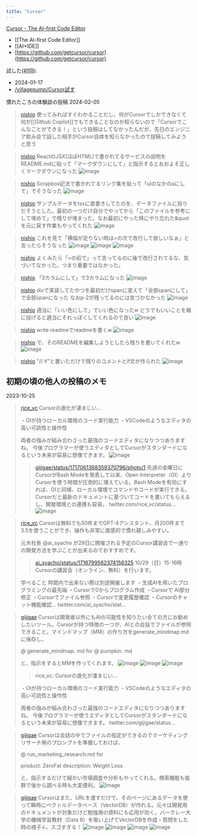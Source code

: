 ```yaml
---
title: "Cursor"
---
```


[Cursor - The AI-first Code Editor](https://cursor.sh/)
- [[The AI-first Code Editor]]
- [[AI+IDE]]
- [https://github.com/getcursor/cursor](https://github.com/getcursor/cursor)

試した(初回):
- 2024-01-17
- [/villagepump/Cursor試す](https://scrapbox.io/villagepump/Cursor試す)

慣れたころの体験談の投稿 2024-02-05
> [nishio](https://twitter.com/nishio/status/1754181219263373647) 使ってみればすぐわかることだし、何がCursorでしかできなくて何が[[Github Copilot]]でもできることなのか知らないので「Cursorでこんなことができる！」という投稿はしてなかったんだが、先日のエンジニア飲み会で話した相手がCursor自体を知らなかったので投稿してみようと思う

> [nishio](https://twitter.com/nishio/status/1754181657597550818) ReactのJSX(ほぼHTML)で書かれてるサービスの説明をREADME.mdに貼って「マークダウンにして」と指示するとおおよそ正しくマークダウンになった
>  ![image](https://pbs.twimg.com/media/GFga66za4AA1Q1n?format=jpg&name=medium#.png)

> [nishio](https://twitter.com/nishio/status/1754181967086833831) Scrapbox記法で書かれてるリンク集を貼って「ulのなかのaにして」でそうなった
>  ![image](https://pbs.twimg.com/media/GFgbM5PbMAA3eBp?format=jpg&name=medium#.png)

> [nishio](https://twitter.com/nishio/status/1754182638099956081) サンプルデータをtsxに直書きしてたのを、データファイルに括りだそうとした。最初の一つだけ自分でやってから「このファイルを参考にして埋めて」で残りが埋まった。なお最初にやった時にやり忘れた&quotを元に戻す作業もやってくれた
>  ![image](https://pbs.twimg.com/media/GFgbz_fbMAAgU-p?format=jpg&name=medium#.png)

> [nishio](https://twitter.com/nishio/status/1754183439845294237) これを見て「横幅が足りない時は>の次で改行して欲しいなぁ」と言ったらそうなった
>  ![image](https://pbs.twimg.com/media/GFgcUkvbgAANf0n?format=png&name=900x900#.png) ![image](https://pbs.twimg.com/media/GFgcWlLbsAALDLv?format=jpg&name=small#.png) ![image](https://pbs.twimg.com/media/GFgcYEXa8AA-N6k?format=png&name=900x900#.png)

> [nishio](https://twitter.com/nishio/status/1754183737586467251) よくみたら「>の前で」って言ってるのに後で改行されてるな、気づいてなかった。つまり重要ではなかった。

> [nishio](https://twitter.com/nishio/status/1754184180588781763) 「3カラムにして」で3カラムになった
>  ![image](https://pbs.twimg.com/media/GFgdNxaaoAAnE62?format=jpg&name=medium#.png)

> [nishio](https://twitter.com/nishio/status/1754184699629682826) divで実装してたやつを最初だけspanに変えて「全部spanにして」で全部spanになった
>  なおp-2が残ってるのには気づかなかった
>  ![image](https://pbs.twimg.com/media/GFgdsAeacAA1ly1?format=jpg&name=medium#.png)

> [nishio](https://twitter.com/nishio/status/1754185011962724385) 適当に「いい色にして」でいい色になったw どうでもいいことを雑に投げると適当にそれっぽくしてくれるので良い
>  ![image](https://pbs.twimg.com/media/GFgd-Mga4AAWxXL?format=jpg&name=medium#.png)

> [nishio](https://twitter.com/nishio/status/1754188584012382603) write readmeでreadmeを書くw
>  ![image](https://pbs.twimg.com/media/GFghFzSawAAl0TQ?format=jpg&name=medium#.png)

> [nishio](https://twitter.com/nishio/status/1754188834978562104) で、そのREADMEを編集しようとしたら残りを書いてくれたw
>  ![image](https://pbs.twimg.com/media/GFghXMlaUAAFyQ8?format=jpg&name=medium#.png)

> [nishio](https://twitter.com/nishio/status/1754189502174871798) "// if"と書いただけで残りのコメントとif文が作られた
>  ![image](https://pbs.twimg.com/media/GFgh7ywa8AAEoWD?format=jpg&name=medium#.png)


## 初期の頃の他人の投稿のメモ
2023-10-25
> [rice_vc](https://twitter.com/rice_vc/status/1717061368359370796/photo/1) Cursorの進化が凄まじい…
>
>  ・OIが持つローカル環境のコード実行能力
>  ・VSCodeのようなエディタの高い可読性と操作性
>
>  両者の強みが組み合わさった最強のコードエディタになりつつありますね。
>  今後プログラマーが使うエディタとしてCursorがスタンダードになるという未来が容易に想像できます。
>  ![image](https://pbs.twimg.com/media/F9Q414Pa4AEA16Y?format=jpg&name=medium#.png)
>  >[gijigae/status/1717061368359370796/photo/1](https://twitter.com/gijigae/status/1717061368359370796/photo/1/status/1717061368359370796/photo/1) 先週の金曜日にCursorがBash Modeを発表して以来、Open Interpreter（OI）よりCursorを使う時間が圧倒的に増えている。Bash Modeを有効にすれば、OIと同様、ローカル環境でコマンドやコードが実行できる。Cursorだと最新のドキュメントに基づいてコードを書いてもらえるし、開発環境との連携も容易。  twitter.com/rice_vc/status…
>  ![image](https://pbs.twimg.com/media/F9Q414Pa4AEA16Y?format=jpg&name=medium#.png)


> [rice_vc](https://twitter.com/rice_vc/status/1717409715490378132) Cursorは無料でも50件までGPT-4アシスタント、月200件まで3.5を使うことができ、操作も非常に直感的で慣れ親しみやすい。
>
>  元木社長
>  @ai_syacho
>   が29日に開催される予定のCursor講習会で一通りの開発方法を学ぶことが出来るのでおすすめです。
>  >[ai_syacho/status/1716799562374156325](https://twitter.com/ai_syacho/status/1716799562374156325/status/1716799562374156325) 10/29（日）15-16時
>  Cursorの講習会（オンライン、無料）を行います。
>
>  学べること
>  時間内で出来ない際は別途開催します
>  ・生成AIを用いたプログラミングの最先端
>  ・Cursorで0からプログラム作成
>  ・Cursorで AI部分修正
>  ・Cursorでファイル参照
>  ・Cursorで変更履歴確認
>  ・Cursorのチャット機能確認… twitter.com/ai_syacho/stat…

> [gijigae](https://twitter.com/gijigae/status/1717540315043889656/photo/1) Cursorは開発者以外にもAIの可能性を知りたい全ての方にお勧めしたいツール。Cursorが持つ特徴の一つが、AIとの会話でファイルが参照できること。マインドマップ（MM）の作り方をgenerate_mindmap.mdに保存し、
>
>  @ generate_mindmap. md for @ pumpkin. md
>
>  と、指示をするとMMを作ってくれます。
>  ![image](https://pbs.twimg.com/media/F9XrDwraUAAvpxV?format=jpg&name=medium#.png) ![image](https://pbs.twimg.com/media/F9XrY2EbsAAwtlY?format=jpg&name=small#.png) ![image](https://pbs.twimg.com/media/F9XrbODbkAAYCe_?format=jpg&name=small#.png)
>  >rice_vc: Cursorの進化が凄まじい…
>
>  ・OIが持つローカル環境のコード実行能力
>  ・VSCodeのようなエディタの高い可読性と操作性
>
>  両者の強みが組み合わさった最強のコードエディタになりつつありますね。
>  今後プログラマーが使うエディタとしてCursorがスタンダードになるという未来が容易に想像できます。 twitter.com/gijigae/status…


> [gijigae](https://twitter.com/gijigae/status/1717560302022382060) Cursorは会話の中でファイルの指定ができるのでマーケティングリサーチ用のプロンプトを準備しておけば、
>
>  @ run_marketing_research.md for
>
>  product: ZeroFat
>  description: Weight Loss
>
>  と、指示するだけで細かい市場調査や分析もやってくれる。検索機能も抜群で後から調べる時も大変便利。
>  ![image](https://pbs.twimg.com/media/F9X-loWaoAAKQ_t?format=jpg&name=medium#.png)

> [gijigae](https://twitter.com/gijigae/status/1717570083248283845) Cursorはまた、URLを渡すだけで、そのページにあるデータを使って瞬時にベクトルデータベース（VectorDB）が作れる。元々は開発用のドキュメントが対象だけど勉強用の資料にも応用が効く。バークレー大学の機械学習教材（Data 8）を吸い上げてVectorDBを作成・質問をした時の様子↓。スゴすぎる！
>  ![image](https://pbs.twimg.com/media/F9YHH-QbcAAlKUO?format=jpg&name=small#.png) ![image](https://pbs.twimg.com/media/F9YHMx9bgAAwCFd?format=jpg&name=small#.png) ![image](https://pbs.twimg.com/media/F9YHUTgbgAAA-qO?format=jpg&name=small#.png) ![image](https://pbs.twimg.com/media/F9YHaCFbQAA7CGu?format=jpg&name=small#.png)

